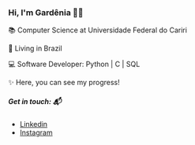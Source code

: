 ### Hi, I'm Gardênia 👋:hibiscus:

<p> 📚 Computer Science at Universidade Federal do Cariri </p>
<p> 📍 Living in Brazil </p>
<p> 💻 Software Developer: Python | C | SQL </p>
<p> ✨ Here, you can see my progress! </p>

##### Get in touch: 📬
* [Linkedin](https://www.linkedin.com/in/gardenia-estevam/)
* [Instagram](https://instagram.com/gardeniaestevam)
